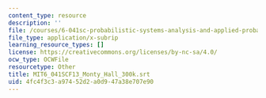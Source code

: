 ```yaml
---
content_type: resource
description: ''
file: /courses/6-041sc-probabilistic-systems-analysis-and-applied-probability-fall-2013/4fc4f3c3a97452d2a0d947a38e707e90_MIT6_041SCF13_Monty_Hall_300k.vtt
file_type: application/x-subrip
learning_resource_types: []
license: https://creativecommons.org/licenses/by-nc-sa/4.0/
ocw_type: OCWFile
resourcetype: Other
title: MIT6_041SCF13_Monty_Hall_300k.srt
uid: 4fc4f3c3-a974-52d2-a0d9-47a38e707e90
---
```

